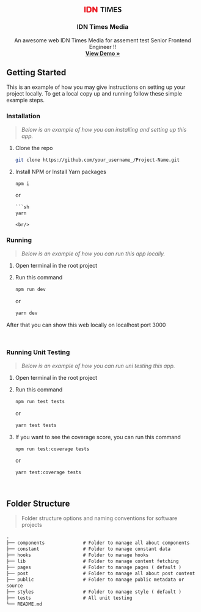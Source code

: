 <br />
<div align="center">
  <a href="https://github.com/othneildrew/Best-README-Template">
    <img src="public/images/idn-logo.png" alt="Logo" width="100">
  </a>

  <h3 align="center">IDN Times Media</h3>

  <p align="center">
    An awesome web IDN Times Media for assement test Senior Frontend Engineer !!
    <br />
    <a href="https://github.com/othneildrew/Best-README-Template"><strong>View Demo »</strong></a>
    <br />
  </p>
</div>

## Getting Started

This is an example of how you may give instructions on setting up your project locally.
To get a local copy up and running follow these simple example steps.

### Installation

> _Below is an example of how you can installing and setting up this app._

1.  Clone the repo
    ```sh
    git clone https://github.com/your_username_/Project-Name.git
    ```
2.  Install NPM or Install Yarn packages

    ```sh
    npm i
    ```

    or

        ```sh
        yarn

    ```
    <br/>
    ```

### Running

> _Below is an example of how you can run this app locally._

1. Open terminal in the root project
2. Run this command

   ```sh
   npm run dev
   ```

   or

   ```sh
   yarn dev
   ```

After that you can show this web locally on localhost port 3000

<br/>

### Running Unit Testing

> _Below is an example of how you can run uni testing this app._

1. Open terminal in the root project
2. Run this command

   ```sh
   npm run test tests
   ```

   or

   ```sh
   yarn test tests
   ```

3. If you want to see the coverage score, you can run this command

   ```sh
   npm run test:coverage tests
   ```

   or

   ```sh
   yarn test:coverage tests
   ```

<br/>

## Folder Structure

> Folder structure options and naming conventions for software projects

    .
    ├── components              # Folder to manage all about components
    ├── constant                # Folder to manage constant data
    ├── hooks                   # Folder to manage hooks
    ├── lib                     # Folder to manage content fetching
    ├── pages                   # Folder to manage pages ( default )
    ├── post                    # Folder to manage all about post content
    ├── public                  # Folder to manage public metadata or source
    ├── styles                  # Folder to manage style ( default )
    ├── tests                   # All unit testing
    └── README.md

